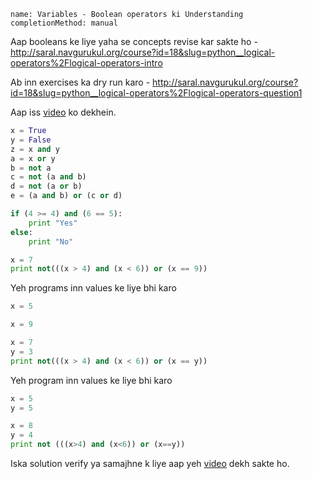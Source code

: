 ```ngMeta
name: Variables - Boolean operators ki Understanding
completionMethod: manual
```

Aap booleans ke liye yaha se concepts revise kar sakte ho - http://saral.navgurukul.org/course?id=18&slug=python__logical-operators%2Flogical-operators-intro

Ab inn exercises ka dry run karo - http://saral.navgurukul.org/course?id=18&slug=python__logical-operators%2Flogical-operators-question1

 Aap iss [video](https://www.youtube.com/watch?v=cXcyunbDS4I&feature=youtu.be) ko dekhein.

```python
x = True
y = False
z = x and y
a = x or y
b = not a
c = not (a and b)
d = not (a or b)
e = (a and b) or (c or d)
```

```python
if (4 >= 4) and (6 == 5):
	print "Yes"
else:
	print "No"
```

```python
x = 7
print not(((x > 4) and (x < 6)) or (x == 9))
```
Yeh programs inn values ke liye bhi karo
```python
x = 5
```

```python
x = 9
```

```python
x = 7
y = 3
print not(((x > 4) and (x < 6)) or (x == y))
```

Yeh program inn values ke liye bhi karo
```python
x = 5
y = 5
```

```python
x = 8
y = 4
print not (((x>4) and (x<6)) or (x==y))
```
Iska solution verify ya samajhne k liye aap yeh [video](https://www.youtube.com/watch?v=1G9UY3yrkWw) dekh sakte ho.
